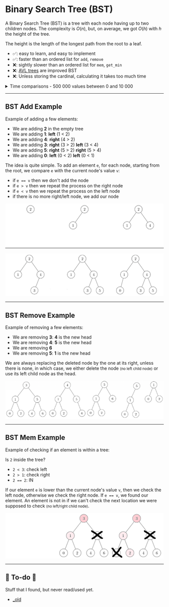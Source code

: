 # Binary Search Tree (BST)

<div class="row row-cols-md-2"><div>

A Binary Search Tree (BST) is a tree with each node having up to two children nodes. The complexity is $O{(n)}$, but, on average, we got $O{(h)}$ with $h$ the height of the tree.

The height is the length of the longest path from the root to a leaf.
</div><div>

* ✅: easy to learn, and easy to implement
* ✅: faster than an ordered list for `add`, `remove`
* ❌: sightly slower than an ordered list for `mem`, `get_min`
* ❌: [AVL trees](../avl/index.md) are improved BST
* ❌: Unless storing the cardinal, calculating it takes too much time

<details class="details-n">
<summary>Time comparisons - 500 000 values between 0 and 10 000</summary>

Test results of an implementation in [OCaml](/programming-languages/high-level/func/ocaml/index.md).

```text!
>>>>>>>>>> TIME FOR LISTS <<<<<<<<<<
Average time of add:                     0.000046
Average time of remove:                  0.000047
Average time for mem:                    0.002340
Average time for get_min:                0.001870
Average time for cardinal:               0.353290 (long)
>>>>>>>>>> TIME FOR BST <<<<<<<<<<
Average time of add:                     0.000002
Average time of remove:                  0.000002
Average time for mem:                    0.006270
Average time for get_min:                0.003290
Average time for cardinal:               inf (too long)
```
</details>
</div></div>

<hr class="sep-both">

## BST Add Example

<div class="row row-cols-md-2"><div>

Example of adding a few elements:

* We are adding **2** in the empty tree
* We are adding **1**: **left** (1 < 2)
* We are adding **4**: **right** (4 > 2)
* We are adding **3**: **right** (3 > 2) **left** (3 < 4)
* We are adding **5**: **right** (5 > 2) **right** (5 > 4)
* We are adding **0**: **left** (0 < 2) **left** (0 < 1)

The idea is quite simple. To add an element `e`, for each node, starting from the root, we compare `e` with the current node's value `v`:

* if `e == v` then we don't add the node
* if `e > v` then we repeat the process on the right node
* if `e < v` then we repeat the process on the left node
* if there is no more right/left node, we add our node
</div><div>

![Add an Element - Part 1](_images/add1.png)

![Add an Element - Part 2](_images/add2.png)
</div></div>

<hr class="sep-both">

## BST Remove Example

<div class="row row-cols-md-2"><div>

Example of removing a few elements:

* We are removing **3**: **4** is the new head
* We are removing **4**: **5** is the new head
* We are removing **6**
* We are removing **5**: **1** is the new head

We are always replacing the deleted node by the one at its right, unless there is none, in which case, we either delete the node <small>(no left child node)</small> or use its left child node as the head.
</div><div>

![BST remove](_images/remove.png)
</div></div>

<hr class="sep-both">

## BST Mem Example

<div class="row row-cols-md-2"><div>

Example of checking if an element is within a tree:

Is `2` inside the tree?

* `2 < 3`: check left
* `2 > 1`: check right
* `2 == 2`: IN

If our element `e` is lower than the current node's value `v`, then we check the left node, otherwise we check the right node. If `e == v`, we found our element. An element is not in if we can't check the next location we were supposed to check <small>(no left/right child node)</small>.
</div><div>

![BST remove](_images/mem.png)
</div></div>

<hr class="sep-both">

## 👻 To-do 👻

Stuff that I found, but never read/used yet.

<div class="row row-cols-md-2"><div>

* [_old](_old.md)
</div><div>
</div></div>